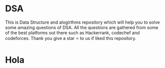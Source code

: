 # DSA


This is Data Structure and alogirthms repository which will help you to solve some amazing questions of DSA. 
All the questions are gathered from some of the best platforms out there such as Hackerrank, codechef and codeforces.
Thank you give a star ⭐️ to us if liked this repository.

# Hola
